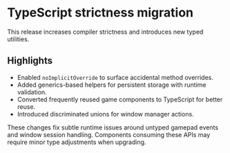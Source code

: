 # TypeScript strictness migration

This release increases compiler strictness and introduces new typed utilities.

## Highlights
- Enabled `noImplicitOverride` to surface accidental method overrides.
- Added generics-based helpers for persistent storage with runtime validation.
- Converted frequently reused game components to TypeScript for better reuse.
- Introduced discriminated unions for window manager actions.

These changes fix subtle runtime issues around untyped gamepad events and window
session handling. Components consuming these APIs may require minor type
adjustments when upgrading.
